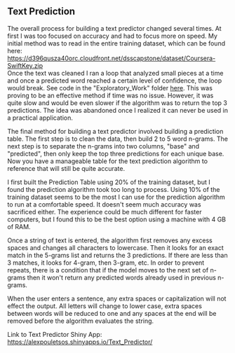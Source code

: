 ## Text Prediction

The overall process for building a text predictor changed several times. At first I was too focused on accuracy and had to focus more on speed. My initial method was to read in the entire training dataset, which can be found here:  
https://d396qusza40orc.cloudfront.net/dsscapstone/dataset/Coursera-SwiftKey.zip  
Once the text was cleaned I ran a loop that analyzed small pieces at a time and once a predicted word reached a certain level of confidence, the loop would break. See code in the "Exploratory_Work" folder [here](https://github.com/AlexPouletsos/Text_Prediction/blob/master/Exploratory_Work/Accurate%20%26%20Slow%20Algorithm.R).
This was proving to be an effective method if time was no issue. However, it was quite slow and would be even slower if the algorithm was to return the top 3 predictions. The idea was abandoned once I realized it can never be used in a practical application.

The final method for building a text predictor involved building a prediction table. The first step is to clean the data, then build 2 to 5 word n-grams. The next step is to separate the n-grams into two columns, "base" and "predicted", then only keep the top three predictions for each unique base. Now you have a manageable table for the text prediction algorithm to reference that will still be quite accurate.  

I first built the Prediction Table using 20% of the training dataset, but I found the prediction algorithm took too long to process. Using 10% of the training dataset seems to be the most I can use for the prediction algorithm to run at a comfortable speed. It doesn't seem much accuracy was sacrificed either. The experience could be much different for faster computers, but I found this to be the best option using a machine with 4 GB of RAM.  

Once a string of text is entered, the algorithm first removes any excess spaces and changes all characters to lowercase. Then it looks for an exact match in the 5-grams list and returns the 3 predictions. If there are less than 3 matches, it looks for 4-gram, then 3-gram, etc. In order to prevent repeats, there is a condition that if the model moves to the next set of n-grams then it won't return any predicted words already used in previous n-grams. 

When the user enters a sentence, any extra spaces or capitalization will not effect the output. All letters will change to lower case, extra spaces between words will be reduced to one and any spaces at the end will be removed before the algorithm evaluates the string.

Link to Text Predictor Shiny App:  
https://alexpouletsos.shinyapps.io/Text_Predictor/
